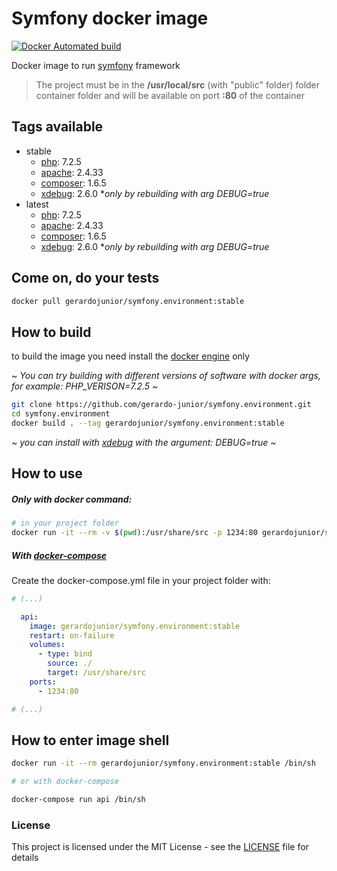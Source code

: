 # Symfony docker image 

[![Docker Automated build](https://img.shields.io/docker/automated/jrottenberg/ffmpeg.svg)](https://hub.docker.com/r/gerardojunior/symfony.environment)

Docker image to run [symfony](https://symfony.com/) framework

> The project must be in the **/usr/local/src** (with "public" folder) folder container folder and will be available on port **:80** of the container

## Tags available

- stable
  - [php](https://php.net): 7.2.5 
  - [apache](https://www.apache.org/): 2.4.33
  - [composer](https://getcomposer.org/): 1.6.5
  - [xdebug](https://xdebug.org/): 2.6.0 **only by rebuilding with arg DEBUG=true*
- latest
  - [php](https://php.net): 7.2.5 
  - [apache](https://www.apache.org/): 2.4.33
  - [composer](https://getcomposer.org/): 1.6.5
  - [xdebug](https://xdebug.org/): 2.6.0 **only by rebuilding with arg DEBUG=true*

## Come on, do your tests

```bash
docker pull gerardojunior/symfony.environment:stable
```
## How to build

to build the image you need install the [docker engine](https://www.docker.com/) only

*~ You can try building with different versions of software with docker args, for example: PHP_VERISON=7.2.5 ~*
```bash
git clone https://github.com/gerardo-junior/symfony.environment.git
cd symfony.environment
docker build . --tag gerardojunior/symfony.environment:stable
```
*~ you can install with [xdebug](https://xdebug.org/) with the argument: DEBUG=true ~*

## How to use

##### Only with docker command:

```bash
# in your project folder
docker run -it --rm -v $(pwd):/usr/share/src -p 1234:80 gerardojunior/symfony.environment:stable [command]
```
##### With [docker-compose](https://docs.docker.com/compose/)

Create the docker-compose.yml file  in your project folder with:

```yml
# (...)

  api: 
    image: gerardojunior/symfony.environment:stable
    restart: on-failure
    volumes:
      - type: bind
        source: ./
        target: /usr/share/src
    ports:
      - 1234:80

# (...)
```

## How to enter image shell
 
```bash
docker run -it --rm gerardojunior/symfony.environment:stable /bin/sh

# or with docker-compose

docker-compose run api /bin/sh
```

### License  
This project is licensed under the MIT License - see the [LICENSE](LICENSE) file for details
